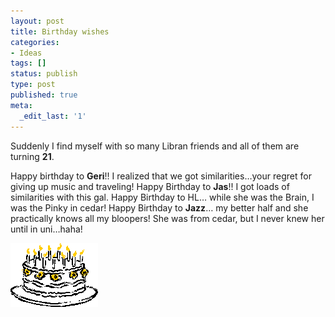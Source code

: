 ```yaml
---
layout: post
title: Birthday wishes
categories:
- Ideas
tags: []
status: publish
type: post
published: true
meta:
  _edit_last: '1'
---
```

Suddenly I find myself with so many Libran friends and all of them are turning **21**.

Happy birthday to **Geri**!! I realized that we got similarities…your regret for giving up music and traveling! Happy Birthday to **Jas**!! I got loads of similarities with this gal. Happy Birthday to HL… while she was the Brain, I was the Pinky in cedar! Happy Birthday to **Jazz**… my better half and she practically knows all my bloopers! She was from cedar, but I never knew her until in uni…haha!

![](/img/j0189212.gif)

